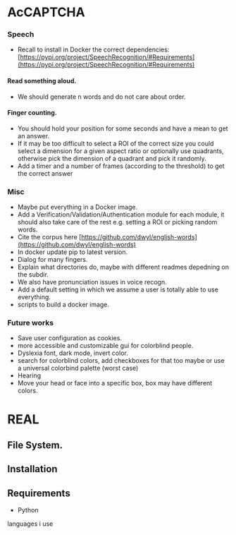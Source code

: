 # AcCAPTCHA

### Speech
- Recall to install in Docker the correct dependencies: [https://pypi.org/project/SpeechRecognition/#Requirements](https://pypi.org/project/SpeechRecognition/#Requirements)
#### Read something aloud.
- We should generate n words and do not care about order.

#### Finger counting.
- You should hold your position for some seconds and have a mean to get an answer.
- If it may be too difficult to select a ROI of the correct size you could select a dimension for a given aspect ratio or optionally use quadrants, otherwise pick the dimension of a quadrant and pick it randomly.
- Add a timer and a number of frames (according to the threshold) to get the correct answer

### Misc
- Maybe put everything in a Docker image.
- Add a Verification/Validation/Authentication module for each module, it should also take care of the rest e.g. setting a ROI or picking random words.
- Cite the corpus here [https://github.com/dwyl/english-words](https://github.com/dwyl/english-words)
- In docker update pip to latest version.
- Dialog for many fingers.
- Explain what directories do, maybe with different readmes depedning on the subdir.
- We also have pronunciation issues in voice recogn.
- Add a default setting in which we assume a user is totally able to use everything.
- scripts to build a docker image.

### Future works
- Save user configuration as cookies.
- more accessible and customizable gui for colorblind people.
- Dyslexia font, dark mode, invert color.
- search for colorblind colors, add checkboxes for that too maybe or use a universal colorbind palette (worst case)
- Hearing
- Move your head or face into a specific box, box may have different colors.

# REAL

## File System.
## Installation

## Requirements
- Python

languages i use
